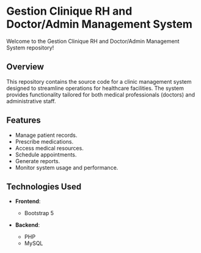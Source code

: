 # Gestion Clinique RH and Doctor/Admin Management System

Welcome to the Gestion Clinique RH and Doctor/Admin Management System repository!

## Overview

This repository contains the source code for a clinic management system designed to streamline operations for healthcare facilities. The system provides functionality tailored for both medical professionals (doctors) and administrative staff.

## Features

  - Manage patient records.
  - Prescribe medications.
  - Access medical resources.
  - Schedule appointments.
  - Generate reports.
  - Monitor system usage and performance.

## Technologies Used

- **Frontend**:
  - Bootstrap 5
  
- **Backend**:
  - PHP
  - MySQL
  
